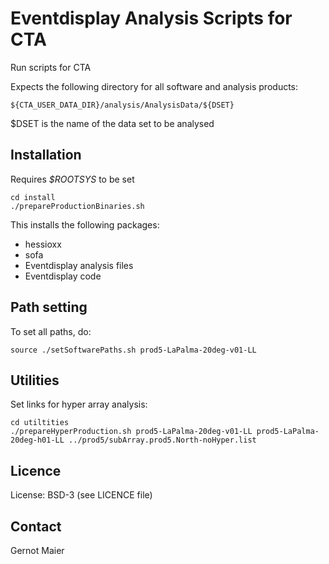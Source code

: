 # Eventdisplay Analysis Scripts for CTA

Run scripts for CTA

Expects the following directory for all software and analysis products:

```
${CTA_USER_DATA_DIR}/analysis/AnalysisData/${DSET}
```

$DSET is the name of the data set to be analysed

## Installation

Requires *$ROOTSYS* to be set

```
cd install
./prepareProductionBinaries.sh

```

This installs the following packages:
- hessioxx
- sofa
- Eventdisplay analysis files
- Eventdisplay code

## Path setting

To set all paths, do:

 ```
source ./setSoftwarePaths.sh prod5-LaPalma-20deg-v01-LL
```

## Utilities

Set links for hyper array analysis:

```
cd utiltities
./prepareHyperProduction.sh prod5-LaPalma-20deg-v01-LL prod5-LaPalma-20deg-h01-LL ../prod5/subArray.prod5.North-noHyper.list
```



## Licence

License: BSD-3 (see LICENCE file)

## Contact

Gernot Maier
